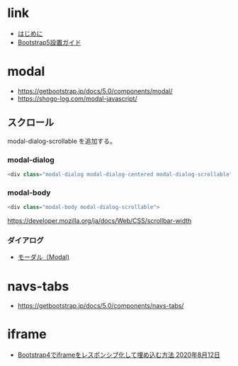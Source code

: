 # link
- [はじめに](https://getbootstrap.jp/docs/5.0/getting-started/introduction/)
- [Bootstrap5設置ガイド](https://bootstrap-guide.com/)

# modal
- https://getbootstrap.jp/docs/5.0/components/modal/
- https://shogo-log.com/modal-javascript/

## スクロール
modal-dialog-scrollable
を追加する。
### modal-dialog
```js
<div class="modal-dialog modal-dialog-centered modal-dialog-scrollable">
```
  
### modal-body
```js
<div class="modal-body modal-dialog-scrollable">
```
https://developer.mozilla.org/ja/docs/Web/CSS/scrollbar-width

### ダイアログ


- [モーダル（Modal)](https://bootstrap-guide.com/components/modal)


# navs-tabs
- https://getbootstrap.jp/docs/5.0/components/navs-tabs/

# iframe
- [Bootstrap4でiframeをレスポンシブ化して埋め込む方法 2020年8月12日](https://closet-land.com/bootstrap4/iframe-responsive/)
